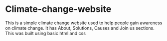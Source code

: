 # Climate-change-website

This is a simple climate change website used to help people gain awareness on climate change.
It has About, Solutions, Causes and Join us sections.
This was built using basic html and css
